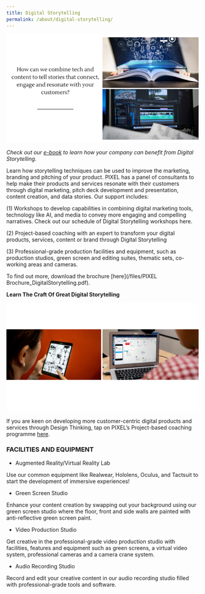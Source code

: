 ```yaml
---
title: Digital Storytelling
permalink: /about/digital-storytelling/
---
```

![1](/images/digital-storytelling/storytelling.png)

*Check out our [e-book](/files/The_SME_Guide_to_DT_UIUX_DS-(FA).pdf) to learn how your company can benefit from Digital Storytelling.*

Learn how storytelling techniques can be used to improve the marketing, branding and pitching of your product. PIXEL has a panel of consultants to help make their products and services resonate with their customers through digital marketing, pitch deck development and presentation, content creation, and data stories.
Our support includes:

(1) Workshops to develop capabilities in combining digital marketing tools, technology like AI, and media to convey more engaging and compelling narratives. Check out our schedule of Digital Storytelling workshops here.

(2) Project-based coaching with an expert to transform your digital products, services, content or brand through Digital Storytelling

(3) Professional-grade production facilities and equipment, such as production studios, green screen and editing suites, thematic sets, co-working areas and cameras.



To find out more, download the brochure [here](/files/PIXEL Brochure_DigitalStorytelling.pdf).


**Learn The Craft Of Great Digital Storytelling**

![](/images/digital-storytelling/digital.png)

If you are keen on developing more customer-centric digital products and services through Design Thinking, tap on PIXEL’s Project-based coaching programme [here](/about/design-thinking/coaching-programme/). 


### FACILITIES AND EQUIPMENT


* Augmented Reality/Virtual Reality Lab

Use our common equipment like Realwear, Hololens, Oculus, and Tactsuit to start the development of immersive experiences!
* Green Screen Studio

Enhance your content creation by swapping out your background using our green screen studio where the floor, front and side walls are painted with anti-reflective green screen paint.
* Video Production Studio

Get creative in the professional-grade video production studio with facilities, features and equipment such as green screens, a virtual video system, professional cameras and a camera crane system.
* Audio Recording Studio

Record and edit your creative content in our audio recording studio filled with professional-grade tools and software.
